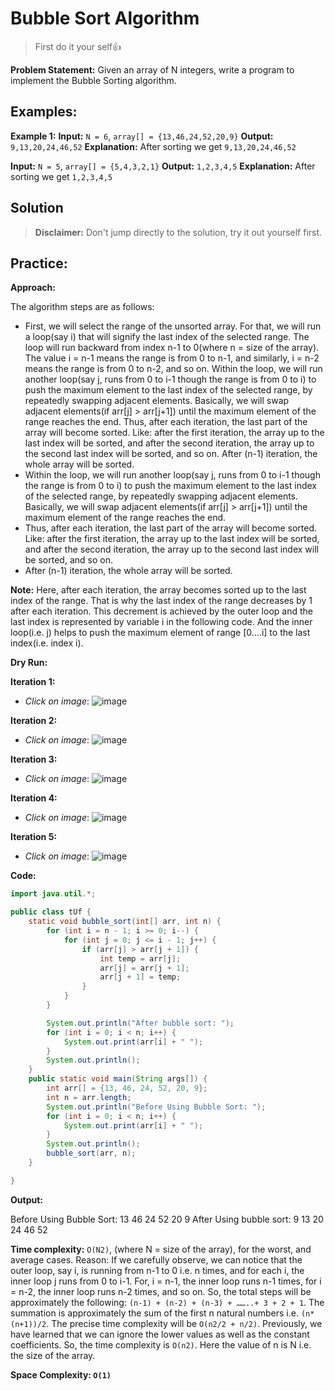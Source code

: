 # Bubble Sort Algorithm #
> First do it your self👍

**Problem Statement:** Given an array of N integers, write a program to implement the Bubble Sorting algorithm.

## Examples: ##

**Example 1:**
**Input:** `N = 6`, `array[] = {13,46,24,52,20,9}`
**Output:** `9,13,20,24,46,52`
**Explanation:** After sorting we get `9,13,20,24,46,52`


**Input:** `N = 5`, `array[] = {5,4,3,2,1}`
**Output:** `1,2,3,4,5`
**Explanation:** After sorting we get `1,2,3,4,5`

## Solution ##
>**Disclaimer:** Don't jump directly to the solution, try it out yourself first.

## Practice: ##

**Approach:**

The algorithm steps are as follows:

- First, we will select the range of the unsorted array. For that, we will run a loop(say i) that will signify the last index of the selected range. The loop will run backward from index n-1 to 0(where n = size of the array). The value i = n-1 means the range is from 0 to n-1, and similarly, i = n-2 means the range is from 0 to n-2, and so on.
Within the loop, we will run another loop(say j, runs from 0 to i-1 though the range is from 0 to i) to push the maximum element to the last index of the selected range, by repeatedly swapping adjacent elements.
Basically, we will swap adjacent elements(if arr[j] > arr[j+1]) until the maximum element of the range reaches the end.
Thus, after each iteration, the last part of the array will become sorted. Like: after the first iteration, the array up to the last index will be sorted, and after the second iteration, the array up to the second last index will be sorted, and so on.
After (n-1) iteration, the whole array will be sorted.
- Within the loop, we will run another loop(say j, runs from 0 to i-1 though the range is from 0 to i) to push the maximum element to the last index of the selected range, by repeatedly swapping adjacent elements.
Basically, we will swap adjacent elements(if arr[j] > arr[j+1]) until the maximum element of the range reaches the end.
- Thus, after each iteration, the last part of the array will become sorted. Like: after the first iteration, the array up to the last index will be sorted, and after the second iteration, the array up to the second last index will be sorted, and so on.
- After (n-1) iteration, the whole array will be sorted.

**Note:** Here, after each iteration, the array becomes sorted up to the last index of the range. That is why the last index of the range decreases by 1 after each iteration. This decrement is achieved by the outer loop and the last index is represented by variable i in the following code. And the inner loop(i.e. j) helps to push the maximum element of range [0….i] to the last index(i.e. index i).

**Dry Run:**

**Iteration 1:**

- *Click on image*: ![image](https://lh6.googleusercontent.com/oM3nMhm5vEofXCV_aV1JH1PIQEhmYLgTUGqWNtb0KRGAe_YN0D8XHtNIA9SBYCDzjrMzUXjgwroBDvRPeEpeSwfOYcvxmNCgxPO8D91O4tyAX8zE6mTPpZxH31NR-xr-SsDCUtek)

**Iteration 2:**

- *Click on image*: ![image](https://lh4.googleusercontent.com/LHJEryke4hIsjf2u3Mefyo7_MU7HxX3qcCgxYiTyGVaL8c1n1jU9lIOlTazZxNbNa4bUIIM_NAAFYt5iWFqDL1Y1JEOEgymIlvH7b4yMt7BSUcWrsya1hsCPS1dFDmyHw6rG2_SH)

**Iteration 3:**

- *Click on image*: ![image](https://lh3.googleusercontent.com/VmYabkBnLRYPfarWlQ7pTFHbI5ODTqZ2TdMTx6H2sgHgyEwI7EC9YKvf36qGbKPkQ2qm4hVUHYlnw8T4YLyNFgqtqAozZuOaCWkV5Ye5WN-tS_fVgZ2j6EzbewtHuKhmKZ8jUKt6)

**Iteration 4:**

- *Click on image*: ![image](https://lh3.googleusercontent.com/Juw-bqmSz6H85bDRedC7l5SppP0DOsTDpyOj7t5xYJGj_WLDWMe3NneyEzNg5HPIZBsj3Ve2f7lb4KpdjM4cKfaGuwKE3-jLMtJY5a75oOaZsJq39cLjPCoquvjqyar24QIhj6T9)

**Iteration 5:**

- *Click on image*: ![image](https://lh3.googleusercontent.com/i72GuG_M25X940lzQHlFx3zSMR8R-jWoYvsIOc-hGCvd9bW8Ch4q2JW3edrQ3t1BN-wkLPXlRsjBuHurWmMPPge9vUSp58yPT4b32POGQ6B3qVv1l6WWanPQu2222QGbtcm-Cvxr)

**Code:**

```java
import java.util.*;

public class tUf {
    static void bubble_sort(int[] arr, int n) {
        for (int i = n - 1; i >= 0; i--) {
            for (int j = 0; j <= i - 1; j++) {
                if (arr[j] > arr[j + 1]) {
                    int temp = arr[j];
                    arr[j] = arr[j + 1];
                    arr[j + 1] = temp;
                }
            }
        }

        System.out.println("After bubble sort: ");
        for (int i = 0; i < n; i++) {
            System.out.print(arr[i] + " ");
        }
        System.out.println();
    }
    public static void main(String args[]) {
        int arr[] = {13, 46, 24, 52, 20, 9};
        int n = arr.length;
        System.out.println("Before Using Bubble Sort: ");
        for (int i = 0; i < n; i++) {
            System.out.print(arr[i] + " ");
        }
        System.out.println();
        bubble_sort(arr, n);
    }

}

```
**Output:**

Before Using Bubble Sort:
13 46 24 52 20 9
After Using bubble sort:
9 13 20 24 46 52

**Time complexity:** `O(N2)`, (where N = size of the array), for the worst, and average cases.
Reason: If we carefully observe, we can notice that the outer loop, say i, is running from n-1 to 0 i.e. n times, and for each i, the inner loop j runs from 0 to i-1. For, i = n-1, the inner loop runs n-1 times, for i = n-2, the inner loop runs n-2 times, and so on. So, the total steps will be approximately the following: `(n-1) + (n-2) + (n-3) + ……..+ 3 + 2 + 1`. The summation is approximately the sum of the first n natural numbers i.e. `(n*(n+1))/2`. The precise time complexity will be `O(n2/2 + n/2)`. Previously, we have learned that we can ignore the lower values as well as the constant coefficients. So, the time complexity is `O(n2)`. Here the value of n is N i.e. the size of the array.

**Space Complexity: `O(1)`**














